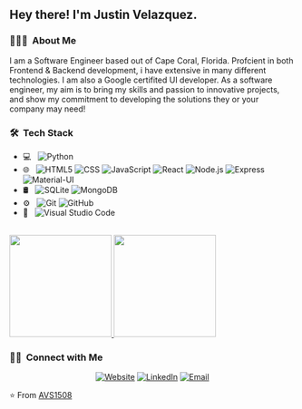
<h2> Hey there! I'm Justin Velazquez.</h2>

<h3> 👨🏻‍💻 &nbsp;About Me </h3>
<p> I am a Software Engineer based out of Cape Coral, Florida. Profcient in both Frontend & Backend development, i have extensive in many different technologies. I am also a Google certifited UI developer. As a software engineer, my aim is to bring my skills and passion to innovative projects, and show my commitment to developing the solutions they or your company may need!  </p>

<h3> 🛠 &nbsp;Tech Stack</h3>

- 💻 &nbsp;
  ![Python](https://img.shields.io/badge/-Python-333333?style=flat&logo=python)
- 🌐 &nbsp;
  ![HTML5](https://img.shields.io/badge/-HTML5-333333?style=flat&logo=HTML5)
  ![CSS](https://img.shields.io/badge/-CSS-333333?style=flat&logo=CSS3&logoColor=1572B6)
  ![JavaScript](https://img.shields.io/badge/-JavaScript-333333?style=flat&logo=javascript)
  ![React](https://img.shields.io/badge/-React-333333?style=flat&logo=react)
  ![Node.js](https://img.shields.io/badge/-Node.js-333333?style=flat&logo=node.js)
  ![Express](https://img.shields.io/badge/-Express-333333?style=flat&logo=bootstrap&logoColor=563D7C)
  ![Material-UI](https://img.shields.io/badge/-Material--lUI-333333?style=flat&logo=bootstrap&logoColor=563D7C)
- 🛢 &nbsp;
  ![SQLite](https://img.shields.io/badge/-SQLite-333333?style=flat&logo=bootstrap&logoColor=563D7C)
  ![MongoDB](https://img.shields.io/badge/-MongoDB-333333?style=flat&logo=mongodb)
- ⚙️ &nbsp;
  ![Git](https://img.shields.io/badge/-Git-333333?style=flat&logo=git)
  ![GitHub](https://img.shields.io/badge/-GitHub-333333?style=flat&logo=github)
- 🔧 &nbsp;
  ![Visual Studio Code](https://img.shields.io/badge/-Visual%20Studio%20Code-333333?style=flat&logo=visual-studio-code&logoColor=007ACC)


<br/>

<a href="https://github.com/AVS1508">
  <img height="180em" src="https://github-readme-stats.vercel.app/api?username=JustinVelazquez&theme=buefy&show_icons=true" />
  <img height="180em" src="https://github-readme-stats.vercel.app/api/top-langs/?username=JustinVelazquez&theme=buefy&layout=compact" />
</a>

<br/>

<h3> 🤝🏻 &nbsp;Connect with Me </h3>

<p align="center">
<a href="https://www.adityavsingh.com/"><img alt="Website" src="https://img.shields.io/badge/Website-www.adityavsingh.com-blue?style=flat-square&logo=google-chrome"></a>
<a href="https://www.linkedin.com/in/justin-velazquez/"><img alt="LinkedIn" src="https://img.shields.io/badge/LinkedIn-Justin%20Velazquez%20-blue?style=flat-square&logo=linkedin"></a>
<!-- <a href="https://www.instagram.com/adityavs_/"><img alt="Instagram" src="https://img.shields.io/badge/Instagram-adityavs__-blue?style=flat-square&logo=instagram"></a> -->
<a href="mailto:justinv4994@gmail.com"><img alt="Email" src="https://img.shields.io/badge/Email-justinv4994@gmail.com-blue?style=flat-square&logo=gmail"></a>
</p>

⭐️ From [AVS1508](https://github.com/AVS1508)
